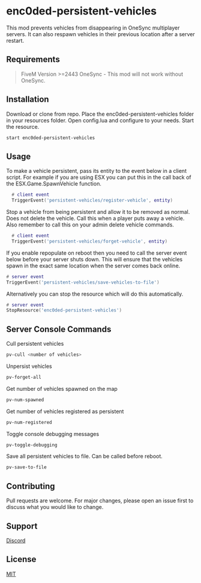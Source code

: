 # enc0ded-persistent-vehicles

This mod prevents vehicles from disappearing in OneSync multiplayer servers. It can also respawn vehicles in their previous location after a server restart.

## Requirements
>FiveM Version >=2443
>OneSync - This mod will not work without OneSync.
 
## Installation
Download or clone from repo. Place the enc0ded-persistent-vehicles folder in your resources folder. Open config.lua and configure to your needs. Start the resource.
```bash
start enc0ded-persistent-vehicles
```

## Usage
To make a vehicle persistent, pass its entity to the event below in a client script. For example if you are using ESX you can put this in the call back of the ESX.Game.SpawnVehicle function.
```lua
  # client event
  TriggerEvent('persistent-vehicles/register-vehicle', entity)

```
Stop a vehicle from being persistent and allow it to be removed as normal. Does not delete the vehicle.
Call this when a player puts away a vehicle. Also remember to call this on your admin delete vehicle commands.
```lua
  # client event
  TriggerEvent('persistent-vehicles/forget-vehicle', entity)
```
If you enable repopulate on reboot then you need to call the server event below before your server shuts down. This will ensure that the vehicles spawn in the exact same location when the server comes back online. 
```lua
# server event
TriggerEvent('persistent-vehicles/save-vehicles-to-file')
```
Alternatively you can stop the resource which will do this automatically.
```lua
# server event
StopResource('enc0ded-persistent-vehicles')
```

## Server Console Commands
Cull persistent vehicles
```bash
pv-cull <number of vehicles>
```
Unpersist vehicles
```bash
pv-forget-all
```
Get number of vehicles spawned on the map
```bash
pv-num-spawned
```
Get number of vehicles registered as persistent
```bash
pv-num-registered
```
Toggle console debugging messages
```bash
pv-toggle-debugging
```
Save all persistent vehicles to file. Can be called before reboot.
```bash
pv-save-to-file
```

## Contributing
Pull requests are welcome. For major changes, please open an issue first to discuss what you would like to change.

## Support
[Discord](https://discord.gg/rhQhZWM)

## License
[MIT](https://choosealicense.com/licenses/mit/)
